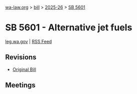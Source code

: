 [wa-law.org](/) > [bill](/bill/) > [2025-26](/bill/2025-26/) > [SB 5601](/bill/2025-26/sb/5601/)

# SB 5601 - Alternative jet fuels
[leg.wa.gov](https://app.leg.wa.gov/billsummary?BillNumber=5601&Year=2025&Initiative=false) | [RSS Feed](./rss.xml)

## Revisions
* [Original Bill](1/)

## Meetings